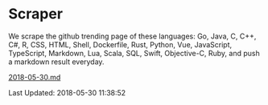 # Scraper

We scrape the github trending page of these languages: Go, Java, C, C++, C#, R, CSS, HTML, Shell, Dockerfile, Rust, Python, Vue, JavaScript, TypeScript, Markdown, Lua, Scala, SQL, Swift, Objective-C, Ruby, and push a markdown result everyday.

[2018-05-30.md](https://github.com/yangwenmai/Scraper/blob/master/2018-05-30.md)

Last Updated: 2018-05-30 11:38:52